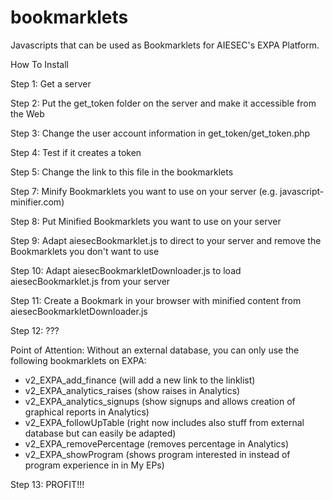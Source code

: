 # bookmarklets
Javascripts that can be used as Bookmarklets for AIESEC's EXPA Platform.

How To Install

Step 1: Get a server

Step 2: Put the get_token folder on the server and make it accessible from the Web

Step 3: Change the user account information in get_token/get_token.php

Step 4: Test if it creates a token

Step 5: Change the link to this file in the bookmarklets

Step 7: Minify Bookmarklets you want to use on your server (e.g. javascript-minifier.com)

Step 8: Put Minified Bookmarklets you want to use on your server

Step 9: Adapt aiesecBookmarklet.js to direct to your server and remove the Bookmarklets you don't want to use

Step 10: Adapt aiesecBookmarkletDownloader.js to load aiesecBookmarklet.js from your server

Step 11: Create a Bookmark in your browser with minified content from aiesecBookmarkletDownloader.js

Step 12: ???

Point of Attention:
Without an external database, you can only use the following bookmarklets on EXPA:
* v2_EXPA_add_finance (will add a new link to the linklist)
* v2_EXPA_analytics_raises (show raises in Analytics)
* v2_EXPA_analytics_signups (show signups and allows creation of graphical reports in Analytics)
* v2_EXPA_followUpTable (right now includes also stuff from external database but can easily be adapted)
* v2_EXPA_removePercentage (removes percentage in Analytics)
* v2_EXPA_showProgram (shows program interested in instead of program experience in in My EPs)

Step 13: PROFIT!!!
